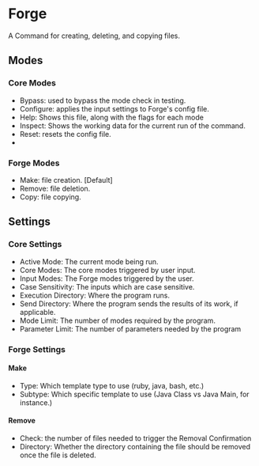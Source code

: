 # Forge

A Command for creating, deleting, and copying files.

## Modes
### Core Modes
- Bypass: used to bypass the mode check in testing.
- Configure: applies the input settings to Forge's config file.
- Help: Shows this file, along with the flags for each mode
- Inspect: Shows the working data for the current run of the command.
- Reset: resets the config file.
- 
### Forge Modes
- Make: file creation. [Default]
- Remove: file deletion.
- Copy: file copying.

## Settings
### Core Settings
- Active Mode: The current mode being run.
- Core Modes: The core modes triggered by user input.
- Input Modes: The Forge modes triggered by the user.
- Case Sensitivity: The inputs which are case sensitive.
- Execution Directory: Where the program runs.
- Send Directory: Where the program sends the results of its work, if applicable.
- Mode Limit: The number of modes required by the program.
- Parameter Limit: The number of parameters needed by the program

### Forge Settings
#### Make
- Type: Which template type to use (ruby, java, bash, etc.)
- Subtype: Which specific template to use (Java Class vs Java Main, for instance.)

#### Remove
- Check: the number of files needed to trigger the Removal Confirmation
- Directory: Whether the directory containing the file should be removed once the file is deleted.